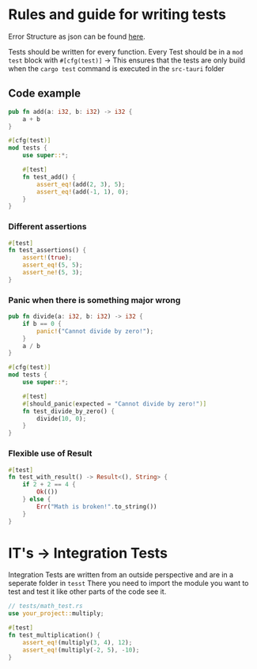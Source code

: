 # Rules and guide for writing tests

Error Structure as json can be found [here](./error_structure.md).

Tests should be written for every function.
Every Test should be in a ``mod test`` block with ``#[cfg(test)]`` -> This ensures that the tests
are only build when the ``cargo test`` command is executed in the ``src-tauri`` folder

## Code example

```rust
pub fn add(a: i32, b: i32) -> i32 {
    a + b
}

#[cfg(test)]
mod tests {
    use super::*;

    #[test]
    fn test_add() {
        assert_eq!(add(2, 3), 5);
        assert_eq!(add(-1, 1), 0);
    }
}
```

### Different assertions

````rust
#[test]
fn test_assertions() {
    assert!(true);
    assert_eq!(5, 5);
    assert_ne!(5, 3);
}
````

### Panic when there is something major wrong

````rust
pub fn divide(a: i32, b: i32) -> i32 {
    if b == 0 {
        panic!("Cannot divide by zero!");
    }
    a / b
}

#[cfg(test)]
mod tests {
    use super::*;

    #[test]
    #[should_panic(expected = "Cannot divide by zero!")]
    fn test_divide_by_zero() {
        divide(10, 0);
    }
}
````

### Flexible use of Result

````rust
#[test]
fn test_with_result() -> Result<(), String> {
    if 2 + 2 == 4 {
        Ok(())
    } else {
        Err("Math is broken!".to_string())
    }
}
````

# IT's -> Integration Tests

Integration Tests are written from an outside perspective and are in a seperate folder in ``tesst``
There you need to import the module you want to test and test it like other parts of the code see
it. 

```rust
// tests/math_test.rs
use your_project::multiply;

#[test]
fn test_multiplication() {
    assert_eq!(multiply(3, 4), 12);
    assert_eq!(multiply(-2, 5), -10);
}
```